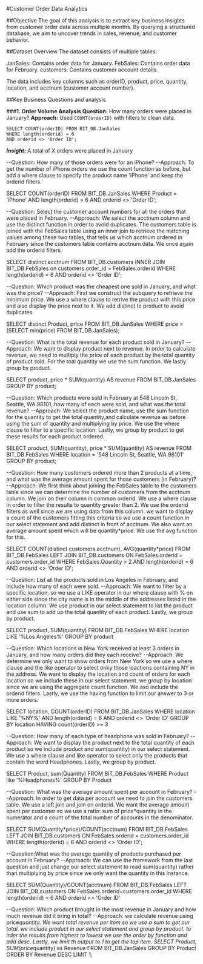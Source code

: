 #Customer Order Data Analytics

##Objective
The goal of this analysis is to extract key business insights from customer order data across multiple months. By querying a structured database, we aim to uncover trends in sales, revenue, and customer behavior.

##Dataset Overview
The dataset consists of multiple tables:

JanSales: Contains order data for January.
FebSales: Contains order data for February.
customers: Contains customer account details.

The data includes key columns such as orderID, product, price, quantity, location, and acctnum (customer account number).

##Key Business Questions and analysis

###**1. Order Volume Analysis**
**Question:** How many orders were placed in January?
**Approach:** Used `COUNT(orderID)` with filters to clean data.
```
SELECT COUNT(orderID) FROM BIT_DB.JanSales
WHERE length(orderid) = 6
AND orderid <> 'Order ID';
```
***Insight:*** A total of X orders were placed in January

--Question: How many of those orders were for an iPhone? 
--Approach: To get the number of iPhone orders we use the count function as before, but add a where clause to specify the product name 
'iPhone' and keep the orderid filters.

SELECT COUNT(orderID) FROM BIT_DB.JanSales
WHERE Product = 'iPhone'
AND length(orderid) = 6
AND orderid <> 'Order ID';

--Question: Select the customer account numbers for all the orders that were placed in February.
--Approach: We select the acctnum column and use the distinct function in order to avoid duplicates. The customers table is joined with 
the FebSales table using an inner join to retrieve the matching values among these two tables, that tells us which acctnum ordered in
February since the customers table contains acctnum data. We once again add the orderid filters.

SELECT distinct acctnum FROM BIT_DB.customers
INNER JOIN BIT_DB.FebSales
on customers.order_id = FebSales.orderid
WHERE length(orderid) = 6
AND orderid <> 'Order ID';

--Question: Which product was the cheapest one sold in January, and what was the price? 
--Approach: First we construct the subquery to retrieve the minimum price. We use a where clause to retrive the product with this price and
also display the price next to it. We add distinct to product to avoid duplicates.

SELECT distinct Product, price
FROM BIT_DB.JanSales
WHERE  price = (SELECT min(price) FROM BIT_DB.JanSales);

--Question: What is the total revenue for each product sold in January?
--Approach: We want to display product next to revenue. In order to calculate revenue, we need to multiply the price of each product by the
total quantity of product sold. For the toal quantity we use the sum function. We lastly group by product.

SELECT product, price * SUM(quantity) AS revenue
FROM BIT_DB.JanSales
GROUP BY product;

--Question: Which products were sold in February at 548 Lincoln St, Seattle, WA 98101, how many of each were sold, and what was the total 
revenue?
--Approach: We select the product name, use the sum function for the quantity to get the total quantity,and calculate revenue as before using
the sum of quantity and multiplying by price. We use the where clause to filter to a specific location. Lastly, we group by product to get these
results for each product ordered.

SELECT product, SUM(quantity), price * SUM(quantity) AS revenue FROM BIT_DB.FebSales 
WHERE location = '548 Lincoln St, Seattle, WA 98101'
GROUP BY product;

--Question: How many customers ordered more than 2 products at a time, and what was the average amount spent for those customers (in February)? 
--Approach: We first think about joining the FebSales table to the customers table since we can determine the number of customers from the 
acctnum column. We join on their column in common orderid. We use a where clause in order to filter the results to quantity greater than 2.
We use the orderid filters as well since we are using data from this column. we want to display a count of the customers fitting this criteria 
so we use a count function in our select statement and add distinct in front of acctnum. We also want an average amount spent which will be 
quantity*price. We use the avg function for this.

SELECT COUNT(distinct customers.acctnum), AVG(quantity*price) FROM BIT_DB.FebSales
LEFT JOIN BIT_DB.customers
ON FebSales.orderid = customers.order_id 
WHERE FebSales.Quantity > 2
AND length(orderid) = 6
AND orderid <> 'Order ID';

--Question: List all the products sold in Los Angeles in February, and include how many of each were sold.
--Approach: We want to filter by a specific location, so we use a LIKE operator in our where clause with % on either side since the city name 
is in the middle of the addresses listed in the location column. We use product in our select statement to list the product and use sum to 
add up the total quantity of each product. Lastly, we group by product.

SELECT product, SUM(quantity) 
FROM BIT_DB.FebSales
WHERE location LIKE '%Los Angeles%'
GROUP BY product

--Question: Which locations in New York received at least 3 orders in January, and how many orders did they each receive?
--Approach: We determine we only want to show orders from New York so we use a where clause and the like operator to select onky those loactions
containing NY in the address. We want to display the location and count of orders for each location so we include these in our select statement.
we group by location since we are using the aggregate count function. We aso include the orderid filters. Lastly, we use the having function
to limit our answer to 3 or more orders.

SELECT location, COUNT(orderID) FROM BIT_DB.JanSales
WHERE location LIKE '%NY%'
AND length(orderid) = 6 
AND orderid <> 'Order ID'
GROUP BY location
HAVING count(orderID) >= 3

--Question: How many of each type of headphone was sold in February?
--Approach: We want to display the product next to the total quantity of each product so we include product and sum(quantity) in our select 
statement. We use a where clause and like operator to select only the products that contain the word Headphones. Lastly, we group by product.

SELECT Product, sum(Quantity) FROM BIT_DB.FebSales 
WHERE Product like '%Headphones%'
GROUP BY Product

--Question: What was the average amount spent per account in February?
--Approach: In order to get data per account we need to join the customers table. We use a left join and join on orderid. We want the average
amount spent per customer so we use a ratio: sum of price*quantity in the numerator and a count of the total number of accounts in the 
denominator.

SELECT SUM(Quantity*price)/COUNT(acctnum) FROM BIT_DB.FebSales 
LEFT JOIN BIT_DB.customers
ON FebSales.orderid = customers.order_id 
WHERE length(orderid) = 6
AND orderid <> 'Order ID';

--Question:What was the average quantity of products purchased per account in February? 
--Approach: We can use the framework from the last question and just change our select statement to read sum(quantity) rather than multiplying
by price since we only want the quantity in this instance.

SELECT SUM(Quantity)/COUNT(acctnum) FROM BIT_DB.FebSales
LEFT JOIN BIT_DB.customers 
ON FebSales.orderid=customers.order_id
WHERE length(orderid) = 6 
AND orderid <> 'Order ID'

--Question: Which product brought in the most revenue in January and how much revenue did it bring in total? 
--Approach: we calculate revenue using price*quantity. We want total revenue per item so we use a sum to get our total. we include product in
our select statement and group by product. to irder the results from highest to lowest we use the order by function and add desc. Lastly, we limit
th output to 1 to get the top item.
SELECT Product, SUM(price*quantity) as Revenue FROM BIT_DB.JanSales
GROUP BY Product
ORDER BY Revenue DESC
LIMIT 1;

